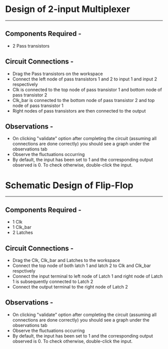 # Design of 2-input Multiplexer

---

## Components Required - 

* 2 Pass transistors

## Circuit Connections - 

* Drag the Pass transistors on the workspace
* Connect the left node of pass transistors 1 and 2 to input 1 and input 2 respectively
* Clk is connected to the top node of pass transistor 1 and bottom node of pass transistor 2
* Clk_bar is connected to the bottom node of pass transistor 2 and top node of pass transistor 1
* Right nodes of pass transistors are then connected to the output 

## Observations - 

* On clicking "validate" option after completing the circuit (assuming all connections are done correctly) you should see a graph under the observations tab
* Observe the fluctuations occurring 
* By default, the input has been set to 1 and the corresponding output observed is 0. To check otherwise, double-click the input.

# Schematic Design of Flip-Flop

---

## Components Required - 

* 1 Clk
* 1 Clk_bar
* 2 Latches

## Circuit Connections - 

* Drag the Clk, Clk_bar and Latches to the workspace
* Connect the top node of both latch 1 and latch 2 to Clk and Clk_bar respctively
* Connect the input terminal to left node of Latch 1 and right node of Latch 1 is subsequently connected to Latch 2
* Connect the output terminal to the right node of Latch 2 

## Observations - 

* On clicking "validate" option after completing the circuit (assuming all connections are done correctly) you should see a graph under the observations tab
* Observe the fluctuations occurring 
* By default, the input has been set to 1 and the corresponding output observed is 0. To check otherwise, double-click the input.

